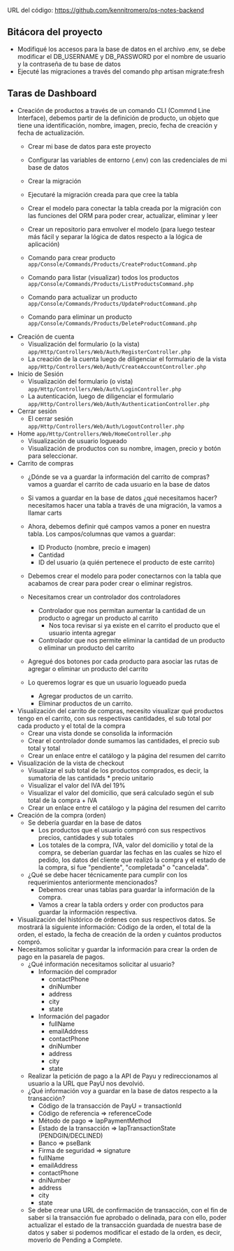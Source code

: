 URL del código: https://github.com/kennitromero/ps-notes-backend

## Bitácora del proyecto

- Modifiqué los accesos para la base de datos en el archivo .env, se debe modificar el DB_USERNAME y DB_PASSWORD por el nombre de usuario y la contraseña de tu base de datos
- Ejecuté las migraciones a través del comando php artisan migrate:fresh


## Taras de Dashboard

- Creación de productos a través de un comando CLI (Commnd Line Interface), debemos partir de la definición de producto, un objeto que tiene una identificación, nombre, imagen, precio, fecha de creación y fecha de actualización.
    - Crear mi base de datos para este proyecto
    - Configurar las variables de entorno (.env) con las credenciales de mi base de datos
    - Crear la migración
    - Ejecutaré la migración creada para que cree la tabla

    - Crear el modelo para conectar la tabla creada por la migración con las funciones del ORM para poder crear, actualizar, eliminar y leer
    - Crear un repositorio para emvolver el modelo (para luego testear más fácil y separar la lógica de datos respecto a la lógica de aplicación)

    - Comando para crear producto `app/Console/Commands/Products/CreateProductCommand.php`
    - Comando para listar (visualizar) todos los productos `app/Console/Commands/Products/ListProductsCommand.php`
    - Comando para actualizar un producto `app/Console/Commands/Products/UpdateProductCommand.php`
    - Comando para eliminar un producto `app/Console/Commands/Products/DeleteProductCommand.php`
- Creación de cuenta
    - Visualización del formulario (o la vista) `app/Http/Controllers/Web/Auth/RegisterController.php`
    - La creación de la cuenta luego de diligenciar el formulario de la vista `app/Http/Controllers/Web/Auth/CreateAccountController.php`
- Inicio de Sesión
    - Visualización del formulario (o vista) `app/Http/Controllers/Web/Auth/LoginController.php`
    - La autenticación, luego de diligenciar el formulario `app/Http/Controllers/Web/Auth/AuthenticationController.php`
- Cerrar sesión
    - El cerrar sesión `app/Http/Controllers/Web/Auth/LogoutController.php`
- Home `app/Http/Controllers/Web/HomeController.php`
    - Visualización de usuario logueado
    - Visualización de productos con su nombre, imagen, precio y botón para seleccionar.
- Carrito de compras
    - ¿Dónde se va a guardar la información del carrito de compras? vamos a guardar el carrito de cada usuario en la base de datos
    - Si vamos a guardar en la base de datos ¿qué necesitamos hacer? necesitamos hacer una tabla a través de una migración, la vamos a llamar carts
    - Ahora, debemos definir qué campos vamos a poner en nuestra tabla. Los campos/columnas que vamos a guardar:
        - ID Producto (nombre, precio e imagen)
        - Cantidad
        - ID del usuario (a quién pertenece el producto de este carrito)
    - Debemos crear el modelo para poder conectarnos con la tabla que acabamos de crear para poder crear o eliminar registros.
    - Necesitamos crear un controlador dos controladores
        - Controlador que nos permitan aumentar la cantidad de un producto o agregar un producto al carrito
            - Nos toca revisar si ya existe en el carrito el producto que el usuario intenta agregar
        - Controlador que nos permite eliminar la cantidad de un producto o eliminar un producto del carrito
    - Agregué dos botones por cada producto para asociar las rutas de agregar o eliminar un producto del carrito

    - Lo queremos lograr es que un usuario logueado pueda 
        - Agregar productos de un carrito.
        - Eliminar productos de un carrito.
- Visualización del carrito de compras, necesito visualizar qué productos tengo en el carrito, con sus respectivas cantidades, el sub total por cada producto y el total de la compra
    - Crear una vista donde se consolida la información
    - Crear el controlador donde sumamos las cantidades, el precio sub total y total
    - Crear un enlace entre el catálogo y la página del resumen del carrito
- Visualización de la vista de checkout
    - Visualizar el sub total de los productos comprados, es decir, la sumatoria de las cantidads * precio unitario    
    - Visualizar el valor del IVA del 19%
    - Visualizar el valor del domicilio, que será calculado según el sub total de la compra + IVA
    - Crear un enlace entre el catálogo y la página del resumen del carrito
- Creación de la compra (orden)
    - Se debería guardar en la base de datos
        - Los productos que el usuario compró con sus respectivos precios, cantidades y sub totales
        - Los totales de la compra, IVA, valor del domicilio y total de la compra, se deberían guardar las fechas en las cuales se hizo el pedido, los datos del cliente que realizó la compra y el estado de la compra, si fue "pendiente", "completada" o "cancelada".
    - ¿Qué se debe hacer técnicamente para cumplir con los requerimientos anteriormente mencionados?
        - Debemos crear unas tablas para guardar la información de la compra.
        - Vamos a crear la tabla orders y order con productos para guardar la información respectiva.
- Visualización del histórico de órdenes con sus respectivos datos. Se mostrará la siguiente información: Código de la orden, el total de la orden, el estado, la fecha de creación de la orden y cuántos productos compró.
- Necesitamos solicitar y guardar la información para crear la orden de pago en la pasarela de pagos.
    - ¿Qué información necesitamos solicitar al usuario?
        - Información del comprador
            - contactPhone
            - dniNumber
            - address
            - city
            - state
        - Información del pagador
            - fullName
            - emailAddress
            - contactPhone
            - dniNumber
            - address
            - city
            - state
    - Realizar la petición de pago a la API de Payu y redireccionamos al usuario a la URL que PayU nos devolvió.
    - ¿Qué información voy a guardar en la base de datos respecto a la transacción?
        - Código de la transacción de PayU = transactionId
        - Código de referencia => referenceCode
        - Método de pago => lapPaymentMethod
        - Estado de la transacción => lapTransactionState (PENDGIN/DECLINED)
        - Banco => pseBank
        - Firma de seguridad => signature
        - fullName
        - emailAddress
        - contactPhone
        - dniNumber
        - address
        - city
        - state
    - Se debe crear una URL de confirmación de transacción, con el fin de saber si la transacción fue aprobado o delinada, para con ello, poder actualizar el estado de la transacción guardada de nuestra base de datos y saber si podemos modificar el estado de la orden, es decir, moverlo de Pending a Complete.